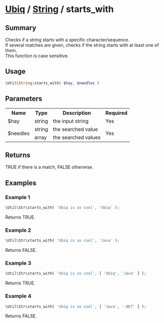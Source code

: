 [Ubiq](../index.md) / [String](../index.md#string) / starts_with
======


Summary
-------- 

Checks if a string starts with a specific character/sequence. <br>
If several matches are given, checks if the string starts with at least one of them. <br>
This function is case sensitive.



Usage
--------

```php
\Util\String|starts_with( $hay, $needles )
```



Parameters
--------

<table>
	<tr>
		<th>Name</th>
		<th>Type</th>
		<th>Description</th>
		<th>Required</th>
	</tr>
	<tr>
		<td>$hay</td>
		<td>string</td>
		<td>the input string</td>
		<td>Yes</td>
	</tr>
	<tr>
		<td rowspan="2">$needles</td>
		<td>string</td>
		<td>the searched value</td>
		<td rowspan="2">Yes</td>
	</tr>
	<tr>
		<td>array</td>
		<td>the searched values</td>
	</tr>
</table>



Returns
--------

TRUE if there is a match, FALSE otherwise.



Examples
--------

### Example 1

```php
\Util\Str\starts_with( 'Ubiq is so cool', 'Ubiq' );
```
Returns TRUE.

### Example 2

```php
\Util\Str\starts_with( 'Ubiq is so cool', 'Java' );
```
Returns FALSE.

### Example 3

```php
\Util\Str\starts_with( 'Ubiq is so cool', [ 'Ubiq', 'Java' ] );
```
Returns TRUE.

### Example 4

```php
\Util\Str\starts_with( 'Ubiq is so cool', [ 'Java', '.NET' ] );
```
Returns FALSE.

